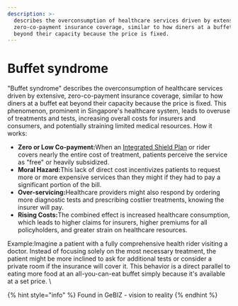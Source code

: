 ```yaml
---
description: >-
  describes the overconsumption of healthcare services driven by extensive,
  zero-co-payment insurance coverage, similar to how diners at a buffet eat
  beyond their capacity because the price is fixed.
---
```


# Buffet syndrome

"Buffet syndrome" describes the overconsumption of healthcare services driven by extensive, zero-co-payment insurance coverage, similar to how diners at a buffet eat beyond their capacity because the price is fixed. This phenomenon, prominent in Singapore's healthcare system, leads to overuse of treatments and tests, increasing overall costs for insurers and consumers, and potentially straining limited medical resources. How it works:

* **Zero or Low Co-payment:**&#x57;hen an [Integrated Shield Plan](https://www.google.com/search?sca_esv=0341e61adf0435df\&rlz=1C5CHFA_enSG951SG953\&cs=0\&sxsrf=AE3TifMg7tKjlv2JnPtNXewZxTD274c7ww%3A1756732566599\&q=Integrated+Shield+Plan\&sa=X\&ved=2ahUKEwi9r6zk0rePAxXbWXADHfeTLS0QxccNegQIFBAB\&mstk=AUtExfC2SPtcfwerq1TmilBkgIuyN-spkvw2iH3l6hFZlRXDpHIGcD8cHeE-Ld2IXGkoYX_Q6KxYZztaaNCLBM88TBUKnTNvdEEY0Ilt7H7qcoCdNWnxhrRNRNZybW2O2wCm-6EMSNdte3hkaiperjaaH3Dm6mLepX6_x_V8SlePglJxZhpSzbvBMi4Wpgrgudd4MAvHzk5Nk6139-uB99RaWQ27pi6J0sh0cNlysO3R44HkpLhTI4W5LEd8Tailh0IGTV9MANVe5QBO5jBWFKLdsxiw\&csui=3) or rider covers nearly the entire cost of treatment, patients perceive the service as "free" or heavily subsidized.&#x20;
* **Moral Hazard:**&#x54;his lack of direct cost incentivizes patients to request more or more expensive services than they might if they had to pay a significant portion of the bill.&#x20;
* **Over-servicing:**&#x48;ealthcare providers might also respond by ordering more diagnostic tests and prescribing costlier treatments, knowing the insurer will pay.&#x20;
* **Rising Costs:**&#x54;he combined effect is increased healthcare consumption, which leads to higher claims for insurers, higher premiums for all policyholders, and greater strain on healthcare resources.&#x20;

Example:Imagine a patient with a fully comprehensive health rider visiting a doctor. Instead of focusing solely on the most necessary treatment, the patient might be more inclined to ask for additional tests or consider a private room if the insurance will cover it. This behavior is a direct parallel to eating more food at an all-you-can-eat buffet simply because it's available at a set price. \


{% hint style="info" %}
Found in GeBIZ - vision to reality
{% endhint %}
